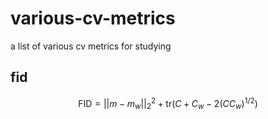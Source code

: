 # various-cv-metrics
a list of various cv metrics for studying

## fid

$$
\text{FID}=||m-m_w||_2^2+\text{tr}(C+C_w-2(CC_w)^{1/2})
$$

